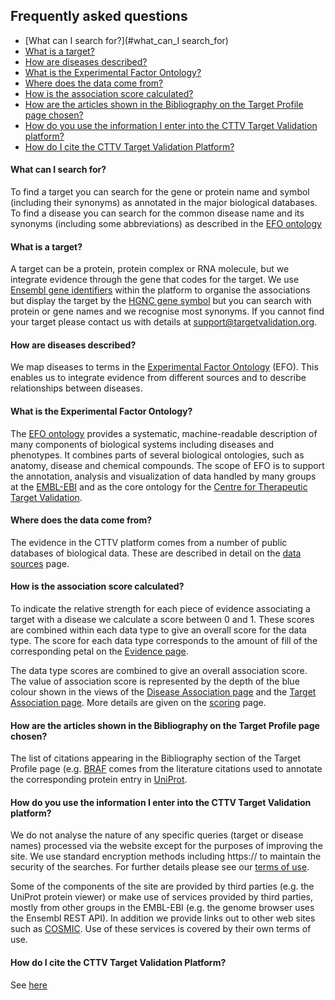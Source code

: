 
## Frequently asked questions


* [What can I search for?](#what_can_I search_for)
* [What is a target?](#target)
* [How are diseases described?](#diseases)
* [What is the Experimental Factor Ontology?](#efo)
* [ Where does the data come from?](#data)
* [How is the association score calculated?](#score)
* [How are the articles shown in the Bibliography on the Target Profile page chosen?](#biblio)
* [How do you use the information I enter into the CTTV Target Validation platform?](#data_use)
* [How do I cite the CTTV Target Validation Platform?](#citation)


#### <a name="what_can_I search_for"></a>What can I search for?

To find a target you can search for the gene or protein name and symbol (including their synonyms)
as annotated in the major biological databases. To find a disease you can search for the common disease
name and its synonyms (including some abbreviations) as described in the [EFO ontology](http://www.ebi.ac.uk/efo/)

#### <a name="target"></a>What is a target?

A target can be a protein, protein complex or RNA molecule, but we integrate evidence through the gene that codes for
the target. We use [Ensembl gene identifiers](http://www.ensembl.org/info/genome/genebuild/genome_annotation.html)
within the platform to organise the associations but display the target by the [HGNC gene symbol](http://www.genenames.org)
but you can search with protein or gene names and we recognise most synonyms. If you cannot find your target please
contact us with details at support@targetvalidation.org.

#### <a name="diseases"></a>How are diseases described?

We map diseases to terms in the [Experimental Factor Ontology](http://www.ebi.ac.uk/efo/) (EFO). This enables us to integrate evidence
from different sources and to describe relationships between diseases.

#### <a name="efo"></a>What is the Experimental Factor Ontology?

The [EFO ontology](http://www.ebi.ac.uk/efo/) provides a systematic, machine-readable description of many components of biological systems including diseases and
phenotypes. It combines parts of several biological ontologies, such as anatomy, disease and chemical compounds. The
scope of EFO is to support the annotation, analysis and visualization of data handled by many groups at the [EMBL-EBI](http://www.ebi.ac.uk)
and as the core ontology for the [Centre for Therapeutic Target Validation](http://about.targetvalidation.org).

#### <a name="data"></a>Where does the data come from?

The evidence in the CTTV platform comes from a number of public databases of biological data. These are
described in detail on the [data sources](/data_sources) page.

#### <a name="score"></a>How is the association score calculated?

To indicate the relative strength for each piece of evidence associating a target with a disease we calculate a score
between 0 and 1. These scores are combined within each data type to give an overall score for the
data type. The score for each data type corresponds to the amount of fill of the corresponding petal on the [Evidence page](/about#evidence).

The data type scores are combined to give an overall association score. The value of association score is represented by
the depth of the blue colour shown in the views of the [Disease Association page](/about#disease_assoc) and the 
[Target Association page](/about#target_assoc). More details are given on the [scoring](/scoring) page.

#### <a name="biblio"></a>How are the articles shown in the Bibliography on the Target Profile page chosen?

The list of citations appearing in the Bibliography section of the Target Profile page (e.g.
[BRAF](/target/ENSG00000157764) comes from the literature citations used to annotate the corresponding
protein entry in [UniProt](http://www.uniprot.org).

#### <a name="data_use"></a>How do you use the information I enter into the CTTV Target Validation platform?

We do not analyse the nature of any specific queries (target or disease names) processed via the website except for the
purposes of improving the site. We use standard encryption methods including https:// to maintain the security of the
searches. For further details please see our [terms of use](/terms_of_use).

Some of the components of the site are provided by third parties (e.g. the UniProt protein viewer) or make use of services
provided by third parties, mostly from other groups in the EMBL-EBI (e.g. the genome browser uses the Ensembl REST API). In addition we provide
links out to other web sites such as [COSMIC](http://cancer.sanger.ac.uk/cosmic). Use of these services is covered by their own terms of use.

#### <a name="citation"></a>How do I cite the CTTV Target Validation Platform?

See [here](/about#citation)
